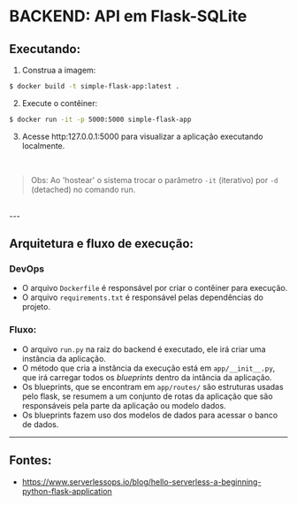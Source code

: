 # BACKEND: API em Flask-SQLite 

## Executando:
1. Construa a imagem:
```bash
$ docker build -t simple-flask-app:latest .
```
2. Execute o contêiner:
```bash
$ docker run -it -p 5000:5000 simple-flask-app
```
3. Acesse http:127.0.0.1:5000 para visualizar a aplicação executando localmente.

<br>

> Obs: Ao 'hostear' o sistema trocar o parâmetro `-it` (iterativo) por `-d` (detached) no comando run.

<br>
--- 

## Arquitetura e fluxo de execução:
### DevOps
* O arquivo `Dockerfile` é responsável por criar o contêiner para execução.
* O arquivo `requirements.txt` é responsável pelas dependências do projeto.
### Fluxo:
* O arquivo `run.py` na raiz do backend é executado, ele irá criar uma instância da aplicação.
* O método que cria a instância da execução está em `app/__init__.py`, que irá carregar todos os _blueprints_ dentro da intância da aplicação.
* Os blueprints, que se encontram em `app/routes/` são estruturas usadas pelo flask, se resumem a um conjunto de rotas da aplicação que são responsáveis pela parte da aplicação ou modelo dados.
* Os blueprints fazem uso dos modelos de dados para acessar o banco de dados.


--- 

## Fontes:
* https://www.serverlessops.io/blog/hello-serverless-a-beginning-python-flask-application

